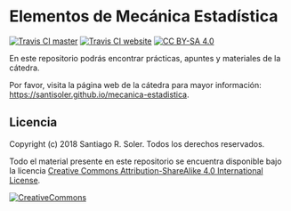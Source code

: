 # Elementos de Mecánica Estadística

[![Travis CI master][travis-master-shield]][travis-ci]
[![Travis CI website][travis-website-shield]][travis-ci]
[![CC BY-SA 4.0][cc-by-sa-shield]][cc-by-sa]

En este repositorio podrás encontrar prácticas, apuntes y materiales de la
cátedra.

Por favor, visita la página web de la cátedra para mayor información:
https://santisoler.github.io/mecanica-estadistica.


## Licencia
Copyright (c) 2018 Santiago R. Soler. Todos los derechos reservados.

Todo el material presente en este repositorio se encuentra disponible bajo la
licencia [Creative Commons Attribution-ShareAlike 4.0 International License][cc-by-sa].

[![CreativeCommons][cc-by-sa-image]][cc-by-sa]

<!--Urls-->
[travis-ci]: https://travis-ci.org/santisoler/mecanica-estadistica/builds
[travis-master-shield]: https://img.shields.io/travis/santisoler/mecanica-estadistica/master.svg?label=master&style=for-the-badge
[travis-website-shield]: https://img.shields.io/travis/santisoler/mecanica-estadistica/website.svg?label=website&style=for-the-badge
[cc-by-sa]: http://creativecommons.org/licenses/by-sa/4.0/
[cc-by-sa-image]: https://licensebuttons.net/l/by-sa/4.0/88x31.png
[cc-by-sa-shield]: https://img.shields.io/badge/License-CC%20BY--SA%204.0-lightgrey.svg?style=for-the-badge

